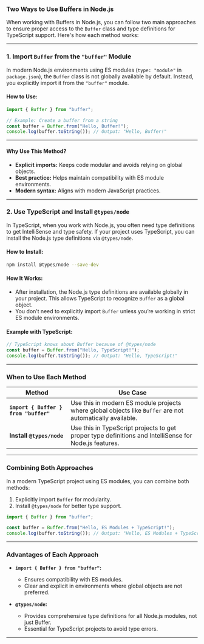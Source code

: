 ### **Two Ways to Use Buffers in Node.js**

When working with Buffers in Node.js, you can follow two main approaches to ensure proper access to the `Buffer` class and type definitions for TypeScript support. Here's how each method works:

---

### **1. Import `Buffer` from the `"buffer"` Module**

In modern Node.js environments using ES modules (`type: "module"` in `package.json`), the `Buffer` class is not globally available by default. Instead, you explicitly import it from the `"buffer"` module.

#### **How to Use:**

```javascript
import { Buffer } from "buffer";

// Example: Create a buffer from a string
const buffer = Buffer.from("Hello, Buffer!");
console.log(buffer.toString()); // Output: "Hello, Buffer!"
```

---

#### **Why Use This Method?**
- **Explicit imports:** Keeps code modular and avoids relying on global objects.
- **Best practice:** Helps maintain compatibility with ES module environments.
- **Modern syntax:** Aligns with modern JavaScript practices.

---

### **2. Use TypeScript and Install `@types/node`**

In TypeScript, when you work with Node.js, you often need type definitions to get IntelliSense and type safety. If your project uses TypeScript, you can install the Node.js type definitions via `@types/node`.

#### **How to Install:**
```bash
npm install @types/node --save-dev
```

#### **How It Works:**
- After installation, the Node.js type definitions are available globally in your project. This allows TypeScript to recognize `Buffer` as a global object.
- You don’t need to explicitly import `Buffer` unless you’re working in strict ES module environments.

#### **Example with TypeScript:**
```typescript
// TypeScript knows about Buffer because of @types/node
const buffer = Buffer.from("Hello, TypeScript!");
console.log(buffer.toString()); // Output: "Hello, TypeScript!"
```

---

### **When to Use Each Method**

| **Method**                         | **Use Case**                                                                                          |
|-------------------------------------|-------------------------------------------------------------------------------------------------------|
| **`import { Buffer } from "buffer"`** | Use this in modern ES module projects where global objects like `Buffer` are not automatically available. |
| **Install `@types/node`**           | Use this in TypeScript projects to get proper type definitions and IntelliSense for Node.js features. |

---

### **Combining Both Approaches**
In a modern TypeScript project using ES modules, you can combine both methods:
1. Explicitly import `Buffer` for modularity.
2. Install `@types/node` for better type support.

```typescript
import { Buffer } from "buffer";

const buffer = Buffer.from("Hello, ES Modules + TypeScript!");
console.log(buffer.toString()); // Output: "Hello, ES Modules + TypeScript!"
```

---

### **Advantages of Each Approach**
- **`import { Buffer } from "buffer"`:**
  - Ensures compatibility with ES modules.
  - Clear and explicit in environments where global objects are not preferred.

- **`@types/node`:**
  - Provides comprehensive type definitions for all Node.js modules, not just Buffer.
  - Essential for TypeScript projects to avoid type errors.
---